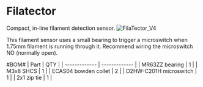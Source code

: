 # Filatector
Compact, in-line filament detection sensor.
![FilaTector_V4](https://github.com/user-attachments/assets/79fa83de-570e-4c04-ac4f-7bd3ce9bc4a7)

This filament sensor uses a small bearing to trigger a microswitch when 1.75mm filament is running through it.
Recommend wiring the microswitch NO (normally open).

#BOM#
| Part  | QTY |
| ------------- | ------------- |
| MR63ZZ bearing  | 1  |
| M3x8 SHCS  | 1  |
| ECAS04 bowden collet | 2  |
| D2HW-C201H microswitch | 1  |
| 2x1 zip tie | 1  |
